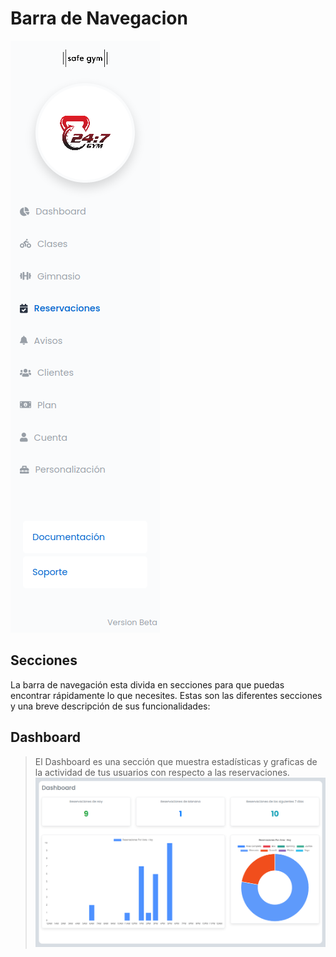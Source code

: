# Barra de Navegacion

![Barra de Secciones](assets/img/barra.png)

## Secciones
La barra de navegación esta divida en secciones para que puedas encontrar
rápidamente lo que necesites. Estas son las diferentes secciones y una breve descripción 
de sus funcionalidades:

## Dashboard
>El Dashboard es una sección que muestra estadísticas y graficas de la actividad
de tus usuarios con respecto a las reservaciones.
![Dashboard](assets/img/dashboard.png)
